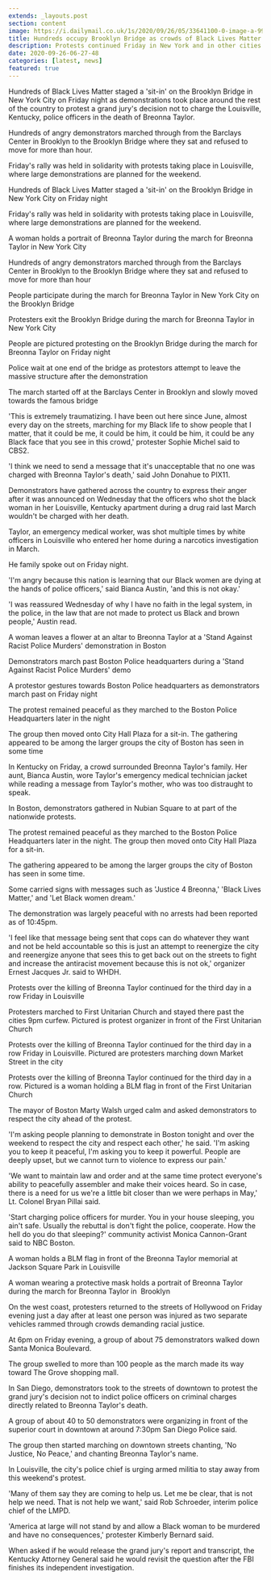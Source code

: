 ```yaml
---
extends: _layouts.post
section: content
image: https://i.dailymail.co.uk/1s/2020/09/26/05/33641100-0-image-a-99_1601094546697.jpg 
title: Hundreds occupy Brooklyn Bridge as crowds of Black Lives Matter supporters take to the streets 
description: Protests continued Friday in New York and in other cities including Boston, San Diego, LA  and Louisville  over a grand jurys decision not to charge the officers over Breonna Taylors death. 
date: 2020-09-26-06-27-48 
categories: [latest, news] 
featured: true 
--- 
```

Hundreds of Black Lives Matter staged a 'sit-in' on the Brooklyn Bridge in New York City on Friday night as demonstrations took place around the rest of the country to protest a grand jury's decision not to charge the Louisville, Kentucky, police officers in the death of Breonna Taylor. 

Hundreds of angry demonstrators marched through from the Barclays Center in Brooklyn to the Brooklyn Bridge where they sat and refused to move for more than hour.  

Friday's rally was held in solidarity with protests taking place in Louisville, where large demonstrations are planned for the weekend. 

Hundreds of Black Lives Matter staged a 'sit-in' on the Brooklyn Bridge in New York City on Friday night 

Friday's rally was held in solidarity with protests taking place in Louisville, where large demonstrations are planned for the weekend.

A woman holds a portrait of Breonna Taylor during the march for Breonna Taylor in New York City

Hundreds of angry demonstrators marched through from the Barclays Center in Brooklyn to the Brooklyn Bridge where they sat and refused to move for more than hour

People participate during the march for Breonna Taylor in New York City on the Brooklyn Bridge

Protesters exit the Brooklyn Bridge during the march for Breonna Taylor in New York City

People are pictured protesting on the Brooklyn Bridge during the march for Breonna Taylor on Friday night

Police wait at one end of the bridge as protestors attempt to leave the massive structure after the demonstration

The march started off at the Barclays Center in Brooklyn and slowly moved towards the famous bridge

'This is extremely traumatizing. I have been out here since June, almost every day on the streets, marching for my Black life to show people that I matter, that it could be me, it could be him, it could be him, it could be any Black face that you see in this crowd,' protester Sophie Michel said to CBS2. 

'I think we need to send a message that it's unacceptable that no one was charged with Breonna Taylor's death,' said John Donahue to PIX11. 

Demonstrators have gathered across the country to express their anger after it was announced on Wednesday that the officers who shot the black woman in her Louisville, Kentucky apartment during a drug raid last March wouldn't be charged with her death.

Taylor, an emergency medical worker, was shot multiple times by white officers in Louisville who entered her home during a narcotics investigation in March. 

He family spoke out on Friday night.

'I'm angry because this nation is learning that our Black women are dying at the hands of police officers,' said Bianca Austin, 'and this is not okay.' 

'I was reassured Wednesday of why I have no faith in the legal system, in the police, in the law that are not made to protect us Black and brown people,' Austin read. 

A woman leaves a flower at an altar to Breonna Taylor at a 'Stand Against Racist Police Murders' demonstration in Boston

Demonstrators march past Boston Police headquarters during a 'Stand Against Racist Police Murders' demo

A protestor gestures towards Boston Police headquarters as demonstrators march past on Friday night

The protest remained peaceful as they marched to the Boston Police Headquarters later in the night

The group then moved onto City Hall Plaza for a sit-in. The gathering appeared to be among the larger groups the city of Boston has seen in some time

In Kentucky on Friday, a crowd surrounded Breonna Taylor's family. Her aunt, Bianca Austin, wore Taylor's emergency medical technician jacket while reading a message from Taylor's mother, who was too distraught to speak. 

In Boston, demonstrators gathered in Nubian Square to at part of the nationwide protests. 

The protest remained peaceful as they marched to the Boston Police Headquarters later in the night. The group then moved onto City Hall Plaza for a sit-in.  

The gathering appeared to be among the larger groups the city of Boston has seen in some time. 

Some carried signs with messages such as 'Justice 4 Breonna,' 'Black Lives Matter,' and 'Let Black women dream.' 

The demonstration was largely peaceful with no arrests had been reported as of 10:45pm.

'I feel like that message being sent that cops can do whatever they want and not be held accountable so this is just an attempt to reenergize the city and reenergize anyone that sees this to get back out on the streets to fight and increase the antiracist movement because this is not ok,' organizer Ernest Jacques Jr. said to WHDH.

Protests over the killing of Breonna Taylor continued for the third day in a row Friday in Louisville

 Protesters marched to First Unitarian Church and stayed there past the cities 9pm curfew. Pictured is protest organizer in front of the First Unitarian Church

Protests over the killing of Breonna Taylor continued for the third day in a row Friday in Louisville. Pictured are protesters marching down Market Street in the city

Protests over the killing of Breonna Taylor continued for the third day in a row. Pictured is a woman holding a BLM flag in front of the First Unitarian Church

The mayor of Boston Marty Walsh urged calm and asked demonstrators to respect the city ahead of the protest.   

'I'm asking people planning to demonstrate in Boston tonight and over the weekend to respect the city and respect each other,' he said. 'I'm asking you to keep it peaceful, I'm asking you to keep it powerful. People are deeply upset, but we cannot turn to violence to express our pain.'

'We want to maintain law and order and at the same time protect everyone's ability to peacefully assembler and make their voices heard. So in case, there is a need for us we're a little bit closer than we were perhaps in May,' Lt. Colonel Bryan Pillai said. 

'Start charging police officers for murder. You in your house sleeping, you ain't safe. Usually the rebuttal is don't fight the police, cooperate. How the hell do you do that sleeping?' community activist Monica Cannon-Grant said to NBC Boston.  

A woman holds a BLM flag in front of the Breonna Taylor memorial at Jackson Square Park in Louisville

A woman wearing a protective mask holds a portrait of Breonna Taylor during the march for Breonna Taylor in  Brooklyn

On the west coast, protesters returned to the streets of Hollywood on Friday evening just a day after at least one person was injured as two separate vehicles rammed through crowds demanding racial justice.

At 6pm on Friday evening, a group of about 75 demonstrators walked down Santa Monica Boulevard.

The group swelled to more than 100 people as the march made its way toward The Grove shopping mall.

In San Diego, demonstrators took to the streets of downtown to protest the grand jury's decision not to indict police officers on criminal charges directly related to Breonna Taylor's death.

A group of about 40 to 50 demonstrators were organizing in front of the superior court in downtown at around 7:30pm San Diego Police said.

The group then started marching on downtown streets chanting, 'No Justice, No Peace,' and chanting Breonna Taylor's name.

In Louisville, the city's police chief is urging armed militia to stay away from this weekend's protest.

'Many of them say they are coming to help us. Let me be clear, that is not help we need. That is not help we want,' said Rob Schroeder, interim police chief of the LMPD. 

'America at large will not stand by and allow a Black woman to be murdered and have no consequences,' protester Kimberly Bernard said.

When asked if he would release the grand jury's report and transcript, the Kentucky Attorney General said he would revisit the question after the FBI finishes its independent investigation.

